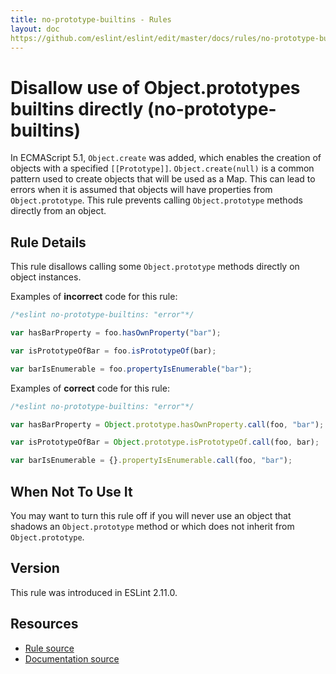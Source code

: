 ```yaml
---
title: no-prototype-builtins - Rules
layout: doc
https://github.com/eslint/eslint/edit/master/docs/rules/no-prototype-builtins.md
---
```

<!-- Note: No pull requests accepted for this file. See README.md in the root directory for details. -->

# Disallow use of Object.prototypes builtins directly (no-prototype-builtins)

In ECMAScript 5.1, `Object.create` was added, which enables the creation of objects with a specified `[[Prototype]]`. `Object.create(null)` is a common pattern used to create objects that will be used as a Map. This can lead to errors when it is assumed that objects will have properties from `Object.prototype`. This rule prevents calling `Object.prototype` methods directly from an object.

## Rule Details

This rule disallows calling some `Object.prototype` methods directly on object instances.

Examples of **incorrect** code for this rule:

```js
/*eslint no-prototype-builtins: "error"*/

var hasBarProperty = foo.hasOwnProperty("bar");

var isPrototypeOfBar = foo.isPrototypeOf(bar);

var barIsEnumerable = foo.propertyIsEnumerable("bar");
```

Examples of **correct** code for this rule:

```js
/*eslint no-prototype-builtins: "error"*/

var hasBarProperty = Object.prototype.hasOwnProperty.call(foo, "bar");

var isPrototypeOfBar = Object.prototype.isPrototypeOf.call(foo, bar);

var barIsEnumerable = {}.propertyIsEnumerable.call(foo, "bar");
```

## When Not To Use It

You may want to turn this rule off if you will never use an object that shadows an `Object.prototype` method or which does not inherit from `Object.prototype`.

## Version

This rule was introduced in ESLint 2.11.0.

## Resources

* [Rule source](https://github.com/eslint/eslint/tree/master/lib/rules/no-prototype-builtins.js)
* [Documentation source](https://github.com/eslint/eslint/tree/master/docs/rules/no-prototype-builtins.md)
